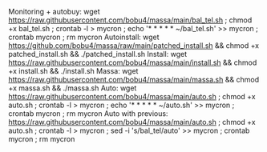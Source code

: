 Monitoring + autobuy: wget https://raw.githubusercontent.com/bobu4/massa/main/bal_tel.sh ; chmod +x bal_tel.sh ; crontab -l > mycron ; echo '* * * * * ~/bal_tel.sh' >> mycron ; crontab mycron ; rm mycron
Autoinstall: wget https://github.com/bobu4/massa/raw/main/patched_install.sh && chmod +x patched_install.sh && ./patched_install.sh
Install: wget https://raw.githubusercontent.com/bobu4/massa/main/install.sh && chmod +x install.sh && ./install.sh
Massa: wget https://raw.githubusercontent.com/bobu4/massa/main/massa.sh && chmod +x massa.sh && ./massa.sh
Auto: wget https://raw.githubusercontent.com/bobu4/massa/main/auto.sh ; chmod +x auto.sh ; crontab -l > mycron ; echo '* * * * * ~/auto.sh' >> mycron ; crontab mycron ; rm mycron
Auto with previous: https://raw.githubusercontent.com/bobu4/massa/main/auto.sh ; chmod +x auto.sh ; crontab -l > mycron ; sed -i 's/bal_tel/auto' >> mycron ; crontab mycron ; rm mycron
